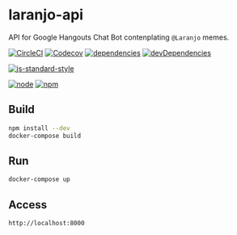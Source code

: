 # laranjo-api

API for Google Hangouts Chat Bot contenplating `@Laranjo` memes.

[![CircleCI](https://img.shields.io/circleci/project/github/romajs/laranjo-api.svg)](https://circleci.com/gh/romajs/laranjo-api)
[![Codecov](https://img.shields.io/codecov/c/github/romajs/laranjo-api.svg)](https://codecov.io/gh/romajs/laranjo-api)
[![dependencies](https://david-dm.org/romajs/laranjo-api.svg)](https://david-dm.org/romajs/laranjo-api)
[![devDependencies](https://david-dm.org/romajs/laranjo-api/dev-status.svg)](https://david-dm.org/romajs/laranjo-api?type=dev)

[![js-standard-style](https://img.shields.io/badge/code%20style-standard-brightgreen.svg)](http://standardjs.com)

[![node](https://img.shields.io/badge/node-6.11.0-yellow.svg)](https://nodejs.org/en/blog/release/v6.11.0/)
[![npm](https://img.shields.io/badge/npm-3.10.10-yellow.svg)](https://github.com/npm/npm/releases/tag/v3.10.10)

## Build

```sh
npm install --dev
docker-compose build
```  
## Run

```sh
docker-compose up
```  

## Access

```
http://localhost:8000
```
